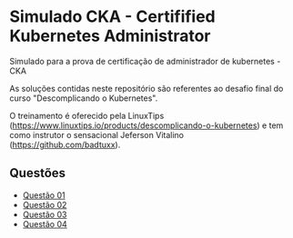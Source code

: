 # Simulado CKA - Certifified Kubernetes Administrator

Simulado para a prova de certificação de administrador de kubernetes - CKA

As soluções contidas neste repositório são referentes ao desafio final do curso "Descomplicando o Kubernetes".

O treinamento é oferecido pela LinuxTips (https://www.linuxtips.io/products/descomplicando-o-kubernetes) e tem como instrutor o sensacional Jeferson Vitalino (https://github.com/badtuxx).

## Questões

- [Questão 01](Questao_01/questao.md)
- [Questão 02](Questao_02/questao.md)
- [Questão 03](Questao_03/questao.md)
- [Questão 04](Questao_04/questao.md)
